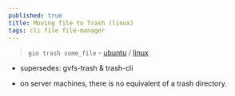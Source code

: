 ```yaml
---
published: true
title: Moving file to Trash (linux)
tags: cli file file-manager
---
```

> `gio trash some_file` - [ubuntu](https://askubuntu.com/questions/213533/command-to-move-a-file-to-trash-via-terminal/1123631#1123631) / [linux](https://unix.stackexchange.com/questions/42757/make-rm-move-to-trash/42775#42775)

- supersedes: gvfs-trash & trash-cli
  
- on server machines, there is no equivalent of a trash directory.
